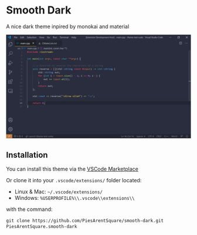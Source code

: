 # Smooth Dark

A nice dark theme inpired by monokai and material

![Theme Preview](theme-preview.png)

## Installation

You can install this theme via the [VSCode Marketplace](https://marketplace.visualstudio.com/items?itemName=PiesArentSquare.smooth-dark)

Or clone it into your ``.vscode/extensions/`` folder located:
- Linux & Mac: ``~/.vscode/extensions/``
- Windows: ``%USERPROFILE%\\.vscode\\extensions\\``

with the command:

    git clone https://github.com/PiesArentSquare/smooth-dark.git PiesArentSquare.smooth-dark
